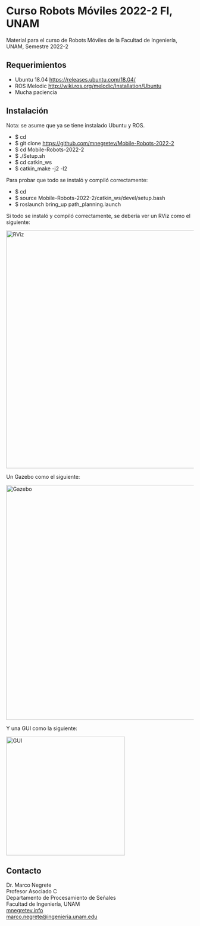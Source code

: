 # Curso Robots Móviles 2022-2 FI, UNAM

Material para el curso de Robots Móviles de la Facultad de Ingeniería, UNAM, Semestre 2022-2

## Requerimientos

* Ubuntu 18.04 https://releases.ubuntu.com/18.04/
* ROS Melodic http://wiki.ros.org/melodic/Installation/Ubuntu
* Mucha paciencia

## Instalación

Nota: se asume que ya se tiene instalado Ubuntu y ROS.

* $ cd
* $ git clone https://github.com/mnegretev/Mobile-Robots-2022-2
* $ cd Mobile-Robots-2022-2
* $ ./Setup.sh
* $ cd catkin_ws
* $ catkin_make -j2 -l2

Para probar que todo se instaló y compiló correctamente:

* $ cd 
* $ source Mobile-Robots-2022-2/catkin_ws/devel/setup.bash
* $ roslaunch bring_up path_planning.launch

Si todo se instaló y compiló correctamente, se debería ver un RViz como el siguiente:

<img src="https://github.com/mnegretev/Mobile-Robots-2022-2/blob/master/Media/rviz.png" alt="RViz" width="639"/>

Un Gazebo como el siguiente:

<img src="https://github.com/mnegretev/Mobile-Robots-2022-2/blob/master/Media/gazebo.png" alt="Gazebo" width="631"/>

Y una GUI como la siguiente:

<img src="https://github.com/mnegretev/Mobile-Robots-2022-2/blob/master/Media/gui.png" alt="GUI" width="319"/>

## Contacto
Dr. Marco Negrete<br>
Profesor Asociado C<br>
Departamento de Procesamiento de Señales<br>
Facultad de Ingeniería, UNAM <br>
[mnegretev.info](http://mnegretev.info)<br>
marco.negrete@ingenieria.unam.edu<br>

